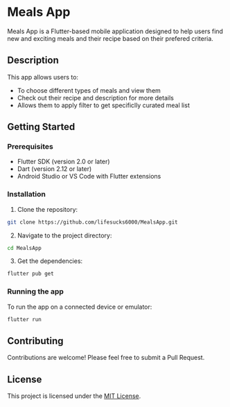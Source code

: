# Meals App

Meals App is a Flutter-based mobile application designed to help users find new and exciting meals and their recipe based on their prefered criteria.

## Description

This app allows users to:
- To choose different types of meals and view them
- Check out their recipe and description for more details
- Allows them to apply filter to get specificlly curated meal list

## Getting Started

### Prerequisites

- Flutter SDK (version 2.0 or later)
- Dart (version 2.12 or later)
- Android Studio or VS Code with Flutter extensions

### Installation

1. Clone the repository:

```bash
git clone https://github.com/lifesucks6000/MealsApp.git
```

2. Navigate to the project directory:

```bash
cd MealsApp
```

3. Get the dependencies:

```bash
flutter pub get
```

### Running the app

To run the app on a connected device or emulator:

```bash
flutter run
```


## Contributing

Contributions are welcome! Please feel free to submit a Pull Request.

## License

This project is licensed under the [MIT License](LICENSE).
